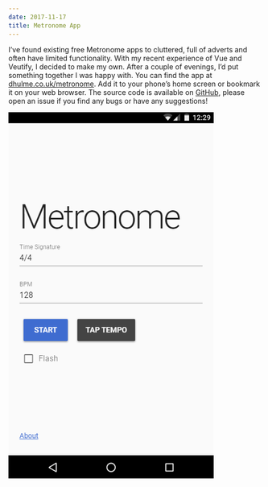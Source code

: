 ```yaml
---
date: 2017-11-17
title: Metronome App
---
```


<BlogPostHeader />

I&#8217;ve found existing free Metronome apps to cluttered, full of adverts and often have limited functionality. With my recent experience of Vue and Veutify, I decided to make my own. After a couple of evenings, I&#8217;d put something together I was happy with. You can find the app at <a href="https://dhulme.uk/metronome">dhulme.co.uk/metronome</a>. Add it to your phone&#8217;s home screen or bookmark it on your web browser. The source code is available on <a href="https://github.com/dhulme/metronome">GitHub</a>, please open an issue if you find any bugs or have any suggestions!

![Metronome App](./images/metronome.png)
